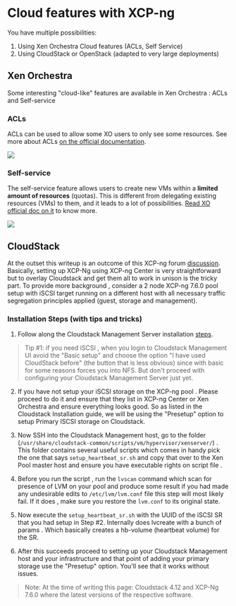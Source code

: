 # Cloud features with XCP-ng

You have multiple possibilities:

1. Using Xen Orchestra Cloud features (ACLs, Self Service)
2. Using CloudStack or OpenStack (adapted to very large deployments)

## Xen Orchestra

Some interesting "cloud-like" features are available in Xen Orchestra : ACLs and Self-service

### ACLs

ACLs can be used to allow some XO users to only see some resources. See more about ACLs [on the official documentation](https://xen-orchestra.com/docs/acls.html).

![](https://xen-orchestra.com/docs/assets/acllist.png)

### Self-service

The self-service feature allows users to create new VMs within a **limited amount of resources** (quotas). This is different from delegating existing resources (VMs) to them, and it leads to a lot of possibilities. [Read XO official doc on it](https://xen-orchestra.com/docs/self_service.html) to know more.

![](https://xen-orchestra.com/docs/assets/selfservice_recap_quotas.png)

## CloudStack

At the outset this writeup is an outcome of this XCP-ng forum [discussion](https://xcp-ng.org/forum/topic/1109/xcp-ng-issues-with-cloudstack-4-11-2-with-iscsi-sr/10). Basically, setting up XCP-Ng using XCP-ng Center is very straightforward but to overlay Cloudstack and get them all to work in unison is the tricky part. To provide more background , consider a 2 node XCP-ng 7.6.0 pool setup with iSCSI target running on a different host with all necessary traffic segregation principles applied (guest, storage and management).

### Installation Steps (with tips and tricks)

1. Follow along the Cloudstack Management Server installation [steps](http://docs.cloudstack.apache.org/en/4.11.2.0/installguide/hypervisor/xenserver.html#system-requirements-for-xenserver-hosts).

> Tip #1: if you need iSCSI , when you login to Cloudstack Management UI avoid the "Basic setup" and choose the option "I have used CloudStack before" (the button that is less obvious) since with basic for some reasons forces you into NFS.
But don't proceed  with configuring your Cloudstack Management Server just yet.

2. If you have not setup your iSCSI storage on the XCP-ng pool . Please proceed to do it and ensure that they list in XCP-ng Center or Xen Orchestra and ensure everything looks good. So as listed in the Cloudstack Installation guide, we will be using the "Presetup" option to setup Primary ISCSI storage on Cloudstack.

3. Now SSH into the Cloudstack Management host, go to the folder (`/usr/share/cloudstack-common/scripts/vm/hypervisor/xenserver/`) . This folder contains several useful scripts which comes in handy pick the one that says `setup_heartbeat_sr.sh` and copy that over to the Xen Pool master host and ensure you have executable rights on script file .

4. Before you run the script , run the `lvscan` command which scan for presence of LVM on your pool and produce some result if you had made any undesirable edits to `/etc/lvm/lvm.conf` file this step will most likely fail. If it does , make sure you restore the `lvm.conf` to its original state.

5. Now execute the `setup_heartbeat_sr.sh` with the UUID of the iSCSI SR that you had setup in Step #2. Internally does lvcreate with a bunch of params . Which basically creates a hb-volume (heartbeat volume) for the SR.

6. After this succeeds proceed to setting up your Cloudstack Management host and your infrastructure and that point of adding your primary storage use the "Presetup" option. You'll see that it works without issues.

> Note: At the time of writing this page: Cloudstack 4.12 and XCP-Ng 7.6.0  where the latest versions of the respective software.

